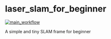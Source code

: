 # laser_slam_for_beginner

[![main_workflow](https://github.com/Yu-Xiaoxian/laser_slam_for_beginner/workflows/main_workflow/badge.svg)](https://github.com/Yu-Xiaoxian/laser_slam_for_beginner)

A simple and tiny SLAM frame for beginner
